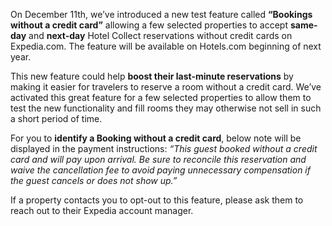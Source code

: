 [//]: # (Title: Bookings without a credit card)
[//]: # (Date: 2018-12-11)
[//]: # (Category: partner tools)

On December 11th, we’ve introduced a new test feature called **“Bookings without a credit card”** allowing a few selected properties to accept **same-day** and **next-day** Hotel Collect reservations without credit cards on Expedia.com. The feature will be available on Hotels.com beginning of next year.

This new feature could help **boost their last-minute reservations** by making it easier for travelers to reserve a room without a credit card. We’ve activated this great feature for a few selected properties to allow them to test the new functionality and fill rooms they may otherwise not sell in such a short period of time. 

For you to **identify a Booking without a credit card**, below note will be displayed in the payment instructions: *“This guest booked without a credit card and will pay upon arrival. Be sure to reconcile this reservation and waive the cancellation fee to avoid paying unnecessary compensation if the guest cancels or does not show up.”*

If a property contacts you to opt-out to this feature, please ask them to reach out to their Expedia account manager.
